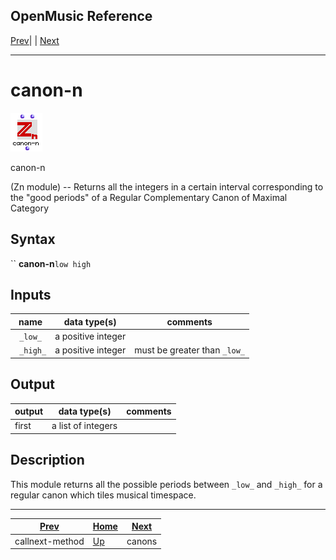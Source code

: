 OpenMusic Reference  
---  
[Prev](callnext-method)| | [Next](canons)  
  
* * *

# canon-n

![](figures/functions/zn/canon-n.png)

  
  
canon-n  
  
(Zn module) \-- Returns all the integers in a certain interval corresponding
to the "good periods" of a Regular Complementary Canon of Maximal Category  

## Syntax

`` **canon-n**` low high `

## Inputs

name| data type(s)| comments  
---|---|---  
` _low_`|  a positive integer|  
` _high_`|  a positive integer| must be greater than `_low_`  
  
## Output

output| data type(s)| comments  
---|---|---  
first| a list of integers |  
  
## Description

This module returns all the possible periods between `_low_` and `_high_` for
a regular canon which tiles musical timespace.

* * *

[Prev](callnext-method)| [Home](index)| [Next](canons)  
---|---|---  
callnext-method| [Up](funcref.main)| canons

